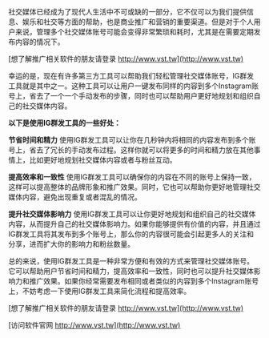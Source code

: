社交媒体已经成为了现代人生活中不可或缺的一部分，它不仅可以为我们提供信息、娱乐和社交等方面的帮助，也是商业推广和营销的重要渠道。但是对于个人用户来说，管理多个社交媒体账号可能会变得非常繁琐和耗时，尤其是在需要定期发布内容的情况下。

[想了解推广相关软件的朋友请登录 http://www.vst.tw](http://www.vst.tw)

幸运的是，现在有许多第三方工具可以帮助我们轻松管理社交媒体账号，IG群发工具就是其中之一。这种工具可以让用户一键发布同样的内容到多个Instagram账号上，省去了一个一个手动发布的步骤，同时也可以帮助用户更好地规划和组织自己的社交媒体内容。

**以下是使用IG群发工具的一些好处：**

**节省时间和精力**
使用IG群发工具可以让你在几秒钟内将相同的内容发布到多个账号上，省去了冗长的手动发布过程。这样你就可以将更多的时间和精力放在其他事情上，比如更好地规划社交媒体内容或者与粉丝互动。

**提高效率和一致性**
使用IG群发工具可以确保你的内容在不同的账号上保持一致，这样可以提高整体的品牌形象和推广效果。同时，它也可以帮助你更好地管理社交媒体内容，避免出现重复或者混乱的情况。

**提升社交媒体影响力**
使用IG群发工具可以让你更好地规划和组织自己的社交媒体内容，从而提升自己的社交媒体影响力。如果你能够提供有价值的内容，并且通过IG群发工具将其发布到多个账号上，那么你的内容很可能会引起更多人的关注和分享，进而扩大你的影响力和粉丝数量。

总的来说，使用IG群发工具是一种非常方便和有效的方式来管理社交媒体账号。它可以帮助用户节省时间和精力，提高效率和一致性，同时也可以提升社交媒体影响力和推广效果。如果你经常需要发布相同或者类似的内容到多个Instagram账号上，不妨考虑一下使用IG群发工具来简化流程和提高效率。

[想了解推广相关软件的朋友请登录 http://www.vst.tw](http://www.vst.tw)


[访问软件官网 http://www.vst.tw](http://www.vst.tw)
